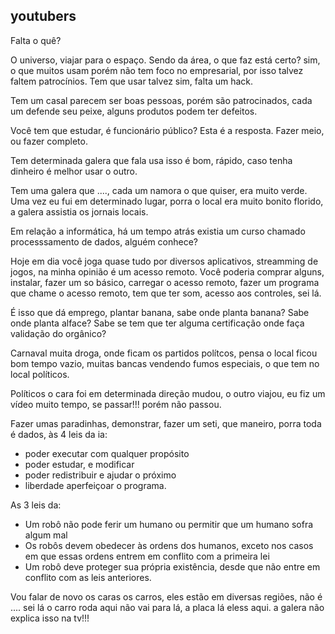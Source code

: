 ## youtubers

Falta o quê?

O universo, viajar para o espaço. Sendo da área, o que faz está certo? sim, o que muitos usam
porém não tem foco no empresarial, por isso talvez faltem patrocínios. Tem que usar talvez sim,
falta um hack.

Tem um casal parecem ser boas pessoas, porém são patrocinados, cada um defende seu peixe, alguns
produtos podem ter defeitos.

Você tem que estudar, é funcionário público? Esta é a resposta. Fazer
meio, ou fazer completo.

Tem determinada galera que fala usa isso é bom, rápido, caso tenha dinheiro é melhor usar o outro.

Tem uma galera que ...., cada um namora o que quiser, era muito verde. Uma vez eu fui 
em determinado lugar, porra o local era muito bonito florido, a galera assistia os jornais locais.

Em relação a informática, há um tempo atrás existia um curso chamado processsamento de dados, alguém
conhece?

Hoje em dia você joga quase tudo por diversos aplicativos, streamming de jogos, na minha opinião é um
acesso remoto. Você poderia comprar alguns, instalar,
fazer um so básico, carregar o acesso remoto, fazer um programa que chame o acesso remoto, tem que ter som,
acesso aos controles, sei lá.

É isso que dá emprego, plantar banana, sabe onde planta banana? Sabe onde planta alface? Sabe se tem que
ter alguma certificação onde faça validação do orgânico?

Carnaval muita droga, onde ficam os partidos polítcos, pensa o local ficou bom tempo vazio, muitas bancas
vendendo fumos especiais, o que tem no local políticos.

Políticos o cara foi em determinada direção mudou, o outro viajou, eu fiz um vídeo muito tempo, se passar!!! porém não
passou.


Fazer umas paradinhas, demonstrar, fazer um seti, que maneiro, porra toda é dados, às 4 leis da ia:
- poder executar com qualquer propósito
- poder estudar, e modificar
- poder redistribuir e ajudar o próximo
- liberdade aperfeiçoar o programa.

As 3 leis da:
 - Um robô não pode ferir um humano ou permitir que um humano sofra algum mal
 - Os robôs devem obedecer às ordens dos humanos, exceto nos casos em que essas ordens entrem em conflito com a primeira lei
 - Um robô deve proteger sua própria existência, desde que não entre em conflito com as leis anteriores.

Vou falar de novo os caras os carros, eles estão em diversas regiões, não é .... sei lá o carro roda aqui não vai para lá,
a  placa lá eless aqui. a galera não explica isso na tv!!!


